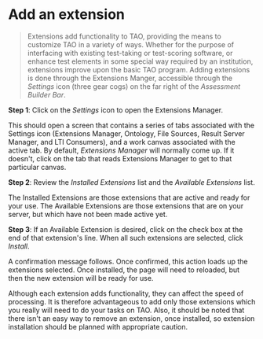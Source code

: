 # Add an extension


>Extensions add functionality to TAO, providing the means to customize TAO in a variety of ways. Whether for the purpose of interfacing with existing test-taking or test-scoring software, or enhance test elements in some special way required by an institution, extensions improve upon the basic TAO program. Adding extensions is done through the Extensions Manger, accessible through the *Settings* icon (three gear cogs) on the far right of the *Assessment Builder Bar*.


**Step 1**: Click on the *Settings* icon to open the Extensions Manager.

This should open a screen that contains a series of tabs associated with the Settings icon (Extensions Manager, Ontology, File Sources, Result Server Manager, and LTI Consumers), and a work canvas associated with the active tab. By default, *Extensions Manager* will normally come up. If it doesn't, click on the tab that reads Extensions Manager to get to that particular canvas.

**Step 2**: Review the *Installed Extensions* list and the *Available Extensions* list.

The Installed Extensions are those extensions that are active and ready for your use. The Available Extensions are those extensions that are on your server, but which have not been made active yet.

**Step 3**: If an Available Extension is desired, click on the check box at the end of that extension's line. When all such extensions are selected, click *Install*.

A confirmation message follows. Once confirmed, this action loads up the extensions selected. Once installed, the page will need to reloaded, but then the new extension will be ready for use. 

Although each extension adds functionality, they can affect the speed of processing. It is therefore advantageous to add only those extensions which you really will need to do your tasks on TAO. Also, it should be noted that there isn't an easy way to remove an extension, once installed, so extension installation should be planned with appropriate caution.

